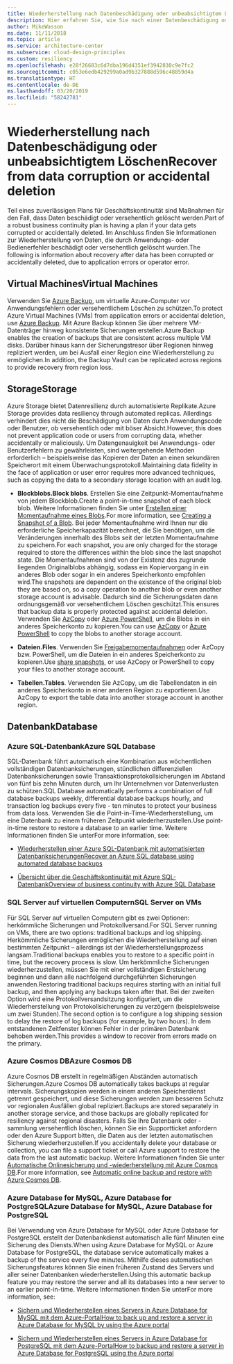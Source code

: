 ```yaml
---
title: Wiederherstellung nach Datenbeschädigung oder unbeabsichtigtem Löschen
description: Hier erfahren Sie, wie Sie nach einer Datenbeschädigung oder nach dem versehentlichen Löschen von Daten eine Wiederherstellung ausführen, ausfallsichere, hochverfügbare und fehlertolerante Anwendungen erstellen und die Notfallwiederherstellung planen.
author: MikeWasson
ms.date: 11/11/2018
ms.topic: article
ms.service: architecture-center
ms.subservice: cloud-design-principles
ms.custom: resiliency
ms.openlocfilehash: e28f26683c6d7dba196d4351ef3942830c9e7fc2
ms.sourcegitcommit: c053e6edb429299a0ad9b327888d596c48859d4a
ms.translationtype: HT
ms.contentlocale: de-DE
ms.lasthandoff: 03/20/2019
ms.locfileid: "58242781"
---
```

# <a name="recover-from-data-corruption-or-accidental-deletion"></a><span data-ttu-id="0ee72-103">Wiederherstellung nach Datenbeschädigung oder unbeabsichtigtem Löschen</span><span class="sxs-lookup"><span data-stu-id="0ee72-103">Recover from data corruption or accidental deletion</span></span>

<span data-ttu-id="0ee72-104">Teil eines zuverlässigen Plans für Geschäftskontinuität sind Maßnahmen für den Fall, dass Daten beschädigt oder versehentlich gelöscht werden.</span><span class="sxs-lookup"><span data-stu-id="0ee72-104">Part of a robust business continuity plan is having a plan if your data gets corrupted or accidentally deleted.</span></span> <span data-ttu-id="0ee72-105">Im Anschluss finden Sie Informationen zur Wiederherstellung von Daten, die durch Anwendungs- oder Bedienerfehler beschädigt oder versehentlich gelöscht wurden.</span><span class="sxs-lookup"><span data-stu-id="0ee72-105">The following is information about recovery after data has been corrupted or accidentally deleted, due to application errors or operator error.</span></span>

## <a name="virtual-machines"></a><span data-ttu-id="0ee72-106">Virtual Machines</span><span class="sxs-lookup"><span data-stu-id="0ee72-106">Virtual Machines</span></span>

<span data-ttu-id="0ee72-107">Verwenden Sie [Azure Backup](/azure/backup/), um virtuelle Azure-Computer vor Anwendungsfehlern oder versehentlichem Löschen zu schützen.</span><span class="sxs-lookup"><span data-stu-id="0ee72-107">To protect Azure Virtual Machines (VMs) from application errors or accidental deletion, use [Azure Backup](/azure/backup/).</span></span> <span data-ttu-id="0ee72-108">Mit Azure Backup können Sie über mehrere VM-Datenträger hinweg konsistente Sicherungen erstellen.</span><span class="sxs-lookup"><span data-stu-id="0ee72-108">Azure Backup enables the creation of backups that are consistent across multiple VM disks.</span></span> <span data-ttu-id="0ee72-109">Darüber hinaus kann der Sicherungstresor über Regionen hinweg repliziert werden, um bei Ausfall einer Region eine Wiederherstellung zu ermöglichen.</span><span class="sxs-lookup"><span data-stu-id="0ee72-109">In addition, the Backup Vault can be replicated across regions to provide recovery from region loss.</span></span>

## <a name="storage"></a><span data-ttu-id="0ee72-110">Storage</span><span class="sxs-lookup"><span data-stu-id="0ee72-110">Storage</span></span>

<span data-ttu-id="0ee72-111">Azure Storage bietet Datenresilienz durch automatisierte Replikate.</span><span class="sxs-lookup"><span data-stu-id="0ee72-111">Azure Storage provides data resiliency through automated replicas.</span></span> <span data-ttu-id="0ee72-112">Allerdings verhindert dies nicht die Beschädigung von Daten durch Anwendungscode oder Benutzer, ob versehentlich oder mit böser Absicht.</span><span class="sxs-lookup"><span data-stu-id="0ee72-112">However, this does not prevent application code or users from corrupting data, whether accidentally or maliciously.</span></span> <span data-ttu-id="0ee72-113">Um Datengenauigkeit bei Anwendungs- oder Benutzerfehlern zu gewährleisten, sind weitergehende Methoden erforderlich – beispielsweise das Kopieren der Daten an einen sekundären Speicherort mit einem Überwachungsprotokoll.</span><span class="sxs-lookup"><span data-stu-id="0ee72-113">Maintaining data fidelity in the face of application or user error requires more advanced techniques, such as copying the data to a secondary storage location with an audit log.</span></span>

- <span data-ttu-id="0ee72-114">**Blockblobs.**</span><span class="sxs-lookup"><span data-stu-id="0ee72-114">**Block blobs**.</span></span> <span data-ttu-id="0ee72-115">Erstellen Sie eine Zeitpunkt-Momentaufnahme von jedem Blockblob.</span><span class="sxs-lookup"><span data-stu-id="0ee72-115">Create a point-in-time snapshot of each block blob.</span></span> <span data-ttu-id="0ee72-116">Weitere Informationen finden Sie unter [Erstellen einer Momentaufnahme eines Blobs](/rest/api/storageservices/creating-a-snapshot-of-a-blob).</span><span class="sxs-lookup"><span data-stu-id="0ee72-116">For more information, see [Creating a Snapshot of a Blob](/rest/api/storageservices/creating-a-snapshot-of-a-blob).</span></span> <span data-ttu-id="0ee72-117">Bei jeder Momentaufnahme wird Ihnen nur die erforderliche Speicherkapazität berechnet, die Sie benötigen, um die Veränderungen innerhalb des Blobs seit der letzten Momentaufnahme zu speichern.</span><span class="sxs-lookup"><span data-stu-id="0ee72-117">For each snapshot, you are only charged for the storage required to store the differences within the blob since the last snapshot state.</span></span> <span data-ttu-id="0ee72-118">Die Momentaufnahmen sind von der Existenz des zugrunde liegenden Originalblobs abhängig, sodass ein Kopiervorgang in ein anderes Blob oder sogar in ein anderes Speicherkonto empfohlen wird.</span><span class="sxs-lookup"><span data-stu-id="0ee72-118">The snapshots are dependent on the existence of the original blob they are based on, so a copy operation to another blob or even another storage account is advisable.</span></span> <span data-ttu-id="0ee72-119">Dadurch sind die Sicherungsdaten dann ordnungsgemäß vor versehentlichem Löschen geschützt.</span><span class="sxs-lookup"><span data-stu-id="0ee72-119">This ensures that backup data is properly protected against accidental deletion.</span></span> <span data-ttu-id="0ee72-120">Verwenden Sie [AzCopy](/azure/storage/common/storage-use-azcopy) oder [Azure PowerShell](/azure/storage/common/storage-powershell-guide-full), um die Blobs in ein anderes Speicherkonto zu kopieren.</span><span class="sxs-lookup"><span data-stu-id="0ee72-120">You can use [AzCopy](/azure/storage/common/storage-use-azcopy) or [Azure PowerShell](/azure/storage/common/storage-powershell-guide-full) to copy the blobs to another storage account.</span></span>

- <span data-ttu-id="0ee72-121">**Dateien.**</span><span class="sxs-lookup"><span data-stu-id="0ee72-121">**Files**.</span></span> <span data-ttu-id="0ee72-122">Verwenden Sie [Freigabemomentaufnahmen](/azure/storage/files/storage-snapshots-files) oder AzCopy bzw. PowerShell, um die Dateien in ein anderes Speicherkonto zu kopieren.</span><span class="sxs-lookup"><span data-stu-id="0ee72-122">Use [share snapshots](/azure/storage/files/storage-snapshots-files), or use AzCopy or PowerShell to copy your files to another storage account.</span></span>

- <span data-ttu-id="0ee72-123">**Tabellen.**</span><span class="sxs-lookup"><span data-stu-id="0ee72-123">**Tables**.</span></span> <span data-ttu-id="0ee72-124">Verwenden Sie AzCopy, um die Tabellendaten in ein anderes Speicherkonto in einer anderen Region zu exportieren.</span><span class="sxs-lookup"><span data-stu-id="0ee72-124">Use AzCopy to export the table data into another storage account in another region.</span></span>

## <a name="database"></a><span data-ttu-id="0ee72-125">Datenbank</span><span class="sxs-lookup"><span data-stu-id="0ee72-125">Database</span></span>

### <a name="azure-sql-database"></a><span data-ttu-id="0ee72-126">Azure SQL-Datenbank</span><span class="sxs-lookup"><span data-stu-id="0ee72-126">Azure SQL Database</span></span>

<span data-ttu-id="0ee72-127">SQL-Datenbank führt automatisch eine Kombination aus wöchentlichen vollständigen Datenbanksicherungen, stündlichen differenziellen Datenbanksicherungen sowie Transaktionsprotokollsicherungen im Abstand von fünf bis zehn Minuten durch, um Ihr Unternehmen vor Datenverlusten zu schützen.</span><span class="sxs-lookup"><span data-stu-id="0ee72-127">SQL Database automatically performs a combination of full database backups weekly, differential database backups hourly, and transaction log backups every five - ten minutes to protect your business from data loss.</span></span> <span data-ttu-id="0ee72-128">Verwenden Sie die Point-in-Time-Wiederherstellung, um eine Datenbank zu einem früheren Zeitpunkt wiederherzustellen.</span><span class="sxs-lookup"><span data-stu-id="0ee72-128">Use point-in-time restore to restore a database to an earlier time.</span></span> <span data-ttu-id="0ee72-129">Weitere Informationen finden Sie unter</span><span class="sxs-lookup"><span data-stu-id="0ee72-129">For more information, see:</span></span>

- [<span data-ttu-id="0ee72-130">Wiederherstellen einer Azure SQL-Datenbank mit automatisierten Datenbanksicherungen</span><span class="sxs-lookup"><span data-stu-id="0ee72-130">Recover an Azure SQL database using automated database backups</span></span>](/azure/sql-database/sql-database-recovery-using-backups)

- [<span data-ttu-id="0ee72-131">Übersicht über die Geschäftskontinuität mit Azure SQL-Datenbank</span><span class="sxs-lookup"><span data-stu-id="0ee72-131">Overview of business continuity with Azure SQL Database</span></span>](/azure/sql-database/sql-database-business-continuity)

### <a name="sql-server-on-vms"></a><span data-ttu-id="0ee72-132">SQL Server auf virtuellen Computern</span><span class="sxs-lookup"><span data-stu-id="0ee72-132">SQL Server on VMs</span></span>

<span data-ttu-id="0ee72-133">Für SQL Server auf virtuellen Computern gibt es zwei Optionen: herkömmliche Sicherungen und Protokollversand.</span><span class="sxs-lookup"><span data-stu-id="0ee72-133">For SQL Server running on VMs, there are two options: traditional backups and log shipping.</span></span> <span data-ttu-id="0ee72-134">Herkömmliche Sicherungen ermöglichen die Wiederherstellung auf einen bestimmten Zeitpunkt – allerdings ist der Wiederherstellungsprozess langsam.</span><span class="sxs-lookup"><span data-stu-id="0ee72-134">Traditional backups enables you to restore to a specific point in time, but the recovery process is slow.</span></span> <span data-ttu-id="0ee72-135">Um herkömmliche Sicherungen wiederherzustellen, müssen Sie mit einer vollständigen Erstsicherung beginnen und dann alle nachfolgend durchgeführten Sicherungen anwenden.</span><span class="sxs-lookup"><span data-stu-id="0ee72-135">Restoring traditional backups requires starting with an initial full backup, and then applying any backups taken after that.</span></span> <span data-ttu-id="0ee72-136">Bei der zweiten Option wird eine Protokollversandsitzung konfiguriert, um die Wiederherstellung von Protokollsicherungen zu verzögern (beispielsweise um zwei Stunden).</span><span class="sxs-lookup"><span data-stu-id="0ee72-136">The second option is to configure a log shipping session to delay the restore of log backups (for example, by two hours).</span></span> <span data-ttu-id="0ee72-137">In dem entstandenen Zeitfenster können Fehler in der primären Datenbank behoben werden.</span><span class="sxs-lookup"><span data-stu-id="0ee72-137">This provides a window to recover from errors made on the primary.</span></span>

### <a name="azure-cosmos-db"></a><span data-ttu-id="0ee72-138">Azure Cosmos DB</span><span class="sxs-lookup"><span data-stu-id="0ee72-138">Azure Cosmos DB</span></span>

<span data-ttu-id="0ee72-139">Azure Cosmos DB erstellt in regelmäßigen Abständen automatisch Sicherungen.</span><span class="sxs-lookup"><span data-stu-id="0ee72-139">Azure Cosmos DB automatically takes backups at regular intervals.</span></span> <span data-ttu-id="0ee72-140">Sicherungskopien werden in einem anderen Speicherdienst getrennt gespeichert, und diese Sicherungen werden zum besseren Schutz vor regionalen Ausfällen global repliziert.</span><span class="sxs-lookup"><span data-stu-id="0ee72-140">Backups are stored separately in another storage service, and those backups are globally replicated for resiliency against regional disasters.</span></span> <span data-ttu-id="0ee72-141">Falls Sie Ihre Datenbank oder -sammlung versehentlich löschen, können Sie ein Supportticket anfordern oder den Azure Support bitten, die Daten aus der letzten automatischen Sicherung wiederherzustellen.</span><span class="sxs-lookup"><span data-stu-id="0ee72-141">If you accidentally delete your database or collection, you can file a support ticket or call Azure support to restore the data from the last automatic backup.</span></span> <span data-ttu-id="0ee72-142">Weitere Informationen finden Sie unter [Automatische Onlinesicherung und -wiederherstellung mit Azure Cosmos DB](/azure/cosmos-db/online-backup-and-restore).</span><span class="sxs-lookup"><span data-stu-id="0ee72-142">For more information, see [Automatic online backup and restore with Azure Cosmos DB](/azure/cosmos-db/online-backup-and-restore).</span></span>

### <a name="azure-database-for-mysql-azure-database-for-postgresql"></a><span data-ttu-id="0ee72-143">Azure Database for MySQL, Azure Database for PostgreSQL</span><span class="sxs-lookup"><span data-stu-id="0ee72-143">Azure Database for MySQL, Azure Database for PostgreSQL</span></span>

<span data-ttu-id="0ee72-144">Bei Verwendung von Azure Database for MySQL oder Azure Database for PostgreSQL erstellt der Datenbankdienst automatisch alle fünf Minuten eine Sicherung des Diensts.</span><span class="sxs-lookup"><span data-stu-id="0ee72-144">When using Azure Database for MySQL or Azure Database for PostgreSQL, the database service automatically makes a backup of the service every five minutes.</span></span> <span data-ttu-id="0ee72-145">Mithilfe dieses automatischen Sicherungsfeatures können Sie einen früheren Zustand des Servers und aller seiner Datenbanken wiederherstellen.</span><span class="sxs-lookup"><span data-stu-id="0ee72-145">Using this automatic backup feature you may restore the server and all its databases into a new server to an earlier point-in-time.</span></span> <span data-ttu-id="0ee72-146">Weitere Informationen finden Sie unter</span><span class="sxs-lookup"><span data-stu-id="0ee72-146">For more information, see:</span></span>

- [<span data-ttu-id="0ee72-147">Sichern und Wiederherstellen eines Servers in Azure Database for MySQL mit dem Azure-Portal</span><span class="sxs-lookup"><span data-stu-id="0ee72-147">How to back up and restore a server in Azure Database for MySQL by using the Azure portal</span></span>](/azure/mysql/howto-restore-server-portal)

- [<span data-ttu-id="0ee72-148">Sichern und Wiederherstellen eines Servers in Azure Database for PostgreSQL mit dem Azure-Portal</span><span class="sxs-lookup"><span data-stu-id="0ee72-148">How to backup and restore a server in Azure Database for PostgreSQL using the Azure portal</span></span>](/azure/postgresql/howto-restore-server-portal)
